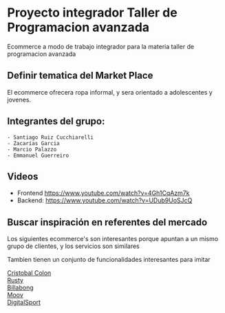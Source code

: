 # Proyecto integrador Taller de Programacion avanzada

Ecommerce a modo de trabajo integrador para la materia taller de programacion avanzada

## Definir tematica del Market Place

El ecommerce ofrecera ropa informal, y sera orientado a adolescentes y jovenes.

## Integrantes del grupo:

    - Santiago Ruiz Cucchiarelli
    - Zacarías Garcia
    - Marcio Palazzo
    - Emmanuel Guerreiro

## Videos

* Frontend https://www.youtube.com/watch?v=4Gh1CqAzm7k
* Backend: https://www.youtube.com/watch?v=UDub9UoSJcQ

## Buscar inspiración en referentes del mercado

Los siguientes ecommerce's son interesantes porque apuntan a un mismo grupo de clientes, y los servicios son similares

Tambien tienen un conjunto de funcionalidades interesantes para imitar

[Cristobal Colon](https://www.cristobalcolon.com/)  
[Rusty](https://rusty.com.au/)  
[Billabong](https://www.billabong.cl/)  
[Moov](https://www.moov.com.ar/)  
[DigitalSport](https://www.digitalsport.com.ar/)
